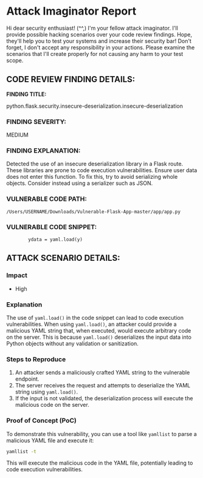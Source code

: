 
# Attack Imaginator Report

Hi dear security enthusiast! (^^,)
I'm your fellow attack imaginator. I'll provide possible hacking scenarios over your code review findings.
Hope, they'll help you to test your systems and increase their security bar! 
Don't forget, I don't accept any responsibility in your actions.
Please examine the scenarios that I'll create properly for not causing any harm to your test scope.


## CODE REVIEW FINDING DETAILS:

**FINDING TITLE:**  

python.flask.security.insecure-deserialization.insecure-deserialization

### FINDING SEVERITY:

MEDIUM

### FINDING EXPLANATION:

Detected the use of an insecure deserialization library in a Flask route. These libraries are prone to code execution vulnerabilities. Ensure user data does not enter this function. To fix this, try to avoid serializing whole objects. Consider instead using a serializer such as JSON.

### VULNERABLE CODE PATH:

```
/Users/USERNAME/Downloads/Vulnerable-Flask-App-master/app/app.py
```

### VULNERABLE CODE SNIPPET:

```
        ydata = yaml.load(y)
```

## ATTACK SCENARIO DETAILS:


### Impact

- High

### Explanation

The use of `yaml.load()` in the code snippet can lead to code execution vulnerabilities. When using `yaml.load()`, an attacker could provide a malicious YAML string that, when executed, would execute arbitrary code on the server. This is because `yaml.load()` deserializes the input data into Python objects without any validation or sanitization.

### Steps to Reproduce

1. An attacker sends a maliciously crafted YAML string to the vulnerable endpoint.
2. The server receives the request and attempts to deserialize the YAML string using `yaml.load()`.
3. If the input is not validated, the deserialization process will execute the malicious code on the server.

### Proof of Concept (PoC)

To demonstrate this vulnerability, you can use a tool like `yamllist` to parse a malicious YAML file and execute it:
                        
```bash
yamllist -t
```

This will execute the malicious code in the YAML file, potentially leading to code execution vulnerabilities.
